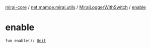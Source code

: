 [mirai-core](../../index.md) / [net.mamoe.mirai.utils](../index.md) / [MiraiLoggerWithSwitch](index.md) / [enable](./enable.md)

# enable

`fun enable(): `[`Unit`](https://kotlinlang.org/api/latest/jvm/stdlib/kotlin/-unit/index.html)